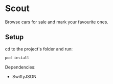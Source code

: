# Scout
Browse cars for sale and mark your favourite ones.

## Setup

cd to the project's folder and run:
```swift
pod install
```
Dependencies:
- SwiftyJSON
